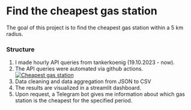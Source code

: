 # Find the cheapest gas station

The goal of this project is to find the cheapest gas station within a 5 km radius. 

### Structure
1. I made hourly API queries from tankerkoenig (19.10.2023 - now).
2. The API queries were automated via github actions.
   [![Cheapest gas station](https://github.com/JeanneDuPre/e10_price_berlin/actions/workflows/cheapest_gas_station.yml/badge.svg)](https://github.com/JeanneDuPre/e10_price_berlin/actions/workflows/cheapest_gas_station.yml)
3. Data cleaning and data aggregation from JSON to CSV
4. The results are visualized in a streamlit dashboard. 
5. Upon request, a Telegram bot gives me information about which gas station is the cheapest for the specified period.


